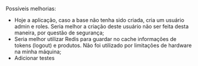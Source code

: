 Possíveis melhorias:

- Hoje a aplicação, caso a base não tenha sido criada, cria um usuário admin e roles. Seria melhor a criação deste usuário não ser feita desta maneira, por questão de segurança;
- Seria melhor utilizar Redis para guardar no cache informações de tokens (logout) e produtos. Não foi utilizado por limitações de hardware na minha máquina;
- Adicionar testes
